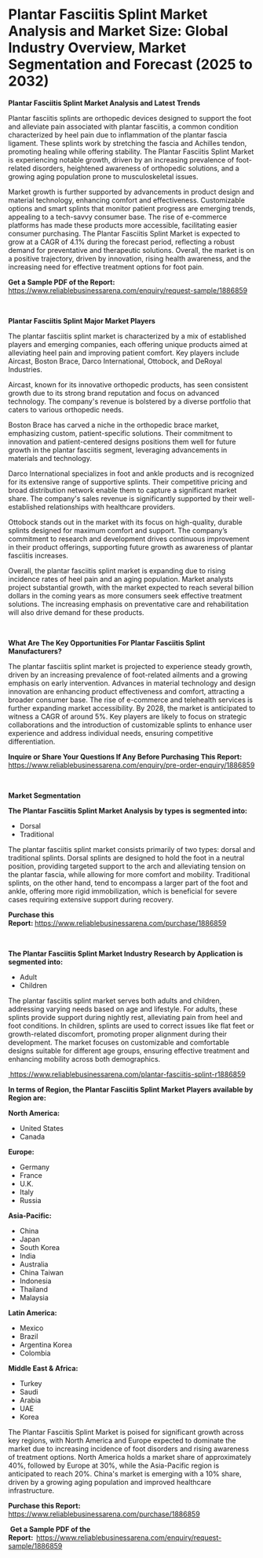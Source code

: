 <p><h1>Plantar Fasciitis Splint Market Analysis and Market Size: Global Industry Overview, Market Segmentation and Forecast (2025 to 2032)</h1></p><p><strong>Plantar Fasciitis Splint Market Analysis and Latest Trends</strong></p>
<p><p>Plantar fasciitis splints are orthopedic devices designed to support the foot and alleviate pain associated with plantar fasciitis, a common condition characterized by heel pain due to inflammation of the plantar fascia ligament. These splints work by stretching the fascia and Achilles tendon, promoting healing while offering stability. The Plantar Fasciitis Splint Market is experiencing notable growth, driven by an increasing prevalence of foot-related disorders, heightened awareness of orthopedic solutions, and a growing aging population prone to musculoskeletal issues.</p><p>Market growth is further supported by advancements in product design and material technology, enhancing comfort and effectiveness. Customizable options and smart splints that monitor patient progress are emerging trends, appealing to a tech-savvy consumer base. The rise of e-commerce platforms has made these products more accessible, facilitating easier consumer purchasing. The Plantar Fasciitis Splint Market is expected to grow at a CAGR of 4.1% during the forecast period, reflecting a robust demand for preventative and therapeutic solutions. Overall, the market is on a positive trajectory, driven by innovation, rising health awareness, and the increasing need for effective treatment options for foot pain.</p></p>
<p><strong>Get a Sample PDF of the Report:&nbsp;</strong> <a href="https://www.reliablebusinessarena.com/enquiry/request-sample/1886859?utm_campaign=2959&utm_medium=2&utm_source=Github&utm_content=ia&utm_term=13042025&utm_id=plantar-fasciitis-splint">https://www.reliablebusinessarena.com/enquiry/request-sample/1886859</a></p>
<p>&nbsp;</p>
<p><strong>Plantar Fasciitis Splint Major Market Players</strong></p>
<p><p>The plantar fasciitis splint market is characterized by a mix of established players and emerging companies, each offering unique products aimed at alleviating heel pain and improving patient comfort. Key players include Aircast, Boston Brace, Darco International, Ottobock, and DeRoyal Industries.</p><p>Aircast, known for its innovative orthopedic products, has seen consistent growth due to its strong brand reputation and focus on advanced technology. The company's revenue is bolstered by a diverse portfolio that caters to various orthopedic needs.</p><p>Boston Brace has carved a niche in the orthopedic brace market, emphasizing custom, patient-specific solutions. Their commitment to innovation and patient-centered designs positions them well for future growth in the plantar fasciitis segment, leveraging advancements in materials and technology.</p><p>Darco International specializes in foot and ankle products and is recognized for its extensive range of supportive splints. Their competitive pricing and broad distribution network enable them to capture a significant market share. The company's sales revenue is significantly supported by their well-established relationships with healthcare providers.</p><p>Ottobock stands out in the market with its focus on high-quality, durable splints designed for maximum comfort and support. The company’s commitment to research and development drives continuous improvement in their product offerings, supporting future growth as awareness of plantar fasciitis increases.</p><p>Overall, the plantar fasciitis splint market is expanding due to rising incidence rates of heel pain and an aging population. Market analysts project substantial growth, with the market expected to reach several billion dollars in the coming years as more consumers seek effective treatment solutions. The increasing emphasis on preventative care and rehabilitation will also drive demand for these products.</p></p>
<p>&nbsp;</p>
<p><strong>What Are The Key Opportunities For Plantar Fasciitis Splint Manufacturers?</strong></p>
<p><p>The plantar fasciitis splint market is projected to experience steady growth, driven by an increasing prevalence of foot-related ailments and a growing emphasis on early intervention. Advances in material technology and design innovation are enhancing product effectiveness and comfort, attracting a broader consumer base. The rise of e-commerce and telehealth services is further expanding market accessibility. By 2028, the market is anticipated to witness a CAGR of around 5%. Key players are likely to focus on strategic collaborations and the introduction of customizable splints to enhance user experience and address individual needs, ensuring competitive differentiation.</p></p>
<p><strong>Inquire or Share Your Questions If Any Before Purchasing This Report:</strong> <a href="https://www.reliablebusinessarena.com/enquiry/pre-order-enquiry/1886859?utm_campaign=2959&utm_medium=2&utm_source=Github&utm_content=ia&utm_term=13042025&utm_id=plantar-fasciitis-splint">https://www.reliablebusinessarena.com/enquiry/pre-order-enquiry/1886859</a></p>
<p>&nbsp;</p>
<p><strong>Market Segmentation</strong></p>
<p><strong>The Plantar Fasciitis Splint Market Analysis by types is segmented into:</strong></p>
<p><ul><li>Dorsal</li><li>Traditional</li></ul></p>
<p><p>The plantar fasciitis splint market consists primarily of two types: dorsal and traditional splints. Dorsal splints are designed to hold the foot in a neutral position, providing targeted support to the arch and alleviating tension on the plantar fascia, while allowing for more comfort and mobility. Traditional splints, on the other hand, tend to encompass a larger part of the foot and ankle, offering more rigid immobilization, which is beneficial for severe cases requiring extensive support during recovery.</p></p>
<p><strong>Purchase this Report:&nbsp;</strong><a href="https://www.reliablebusinessarena.com/purchase/1886859?utm_campaign=2959&utm_medium=2&utm_source=Github&utm_content=ia&utm_term=13042025&utm_id=plantar-fasciitis-splint">https://www.reliablebusinessarena.com/purchase/1886859</a></p>
<p>&nbsp;</p>
<p><strong>The Plantar Fasciitis Splint Market Industry Research by Application is segmented into:</strong></p>
<p><ul><li>Adult</li><li>Children</li></ul></p>
<p><p>The plantar fasciitis splint market serves both adults and children, addressing varying needs based on age and lifestyle. For adults, these splints provide support during nightly rest, alleviating pain from heel and foot conditions. In children, splints are used to correct issues like flat feet or growth-related discomfort, promoting proper alignment during their development. The market focuses on customizable and comfortable designs suitable for different age groups, ensuring effective treatment and enhancing mobility across both demographics.</p></p>
<p><a href="https://www.reliablebusinessarena.com/plantar-fasciitis-splint-r1886859?utm_campaign=2959&utm_medium=2&utm_source=Github&utm_content=ia&utm_term=13042025&utm_id=plantar-fasciitis-splint">&nbsp;https://www.reliablebusinessarena.com/plantar-fasciitis-splint-r1886859</a></p>
<p><strong>In terms of Region, the Plantar Fasciitis Splint Market Players available by Region are:</strong></p>
<p>
    <p> <strong> North America: </strong>
        <ul>
            <li>United States</li>
            <li>Canada</li>
        </ul>
        </p> 
    <p> <strong> Europe: </strong>
        <ul>
            <li>Germany</li>
            <li>France</li>
            <li>U.K.</li>
            <li>Italy</li>
            <li>Russia</li>
        </ul>
        </p> 
    <p> <strong> Asia-Pacific: </strong>
        <ul>
            <li>China</li>
            <li>Japan</li>
            <li>South Korea</li>
            <li>India</li>
            <li>Australia</li>
            <li>China Taiwan</li>
            <li>Indonesia</li>
            <li>Thailand</li>
            <li>Malaysia</li>
        </ul>
        </p> 
    <p> <strong> Latin America: </strong>
        <ul>
            <li>Mexico</li>
            <li>Brazil</li>
            <li>Argentina Korea</li>
            <li>Colombia</li>
        </ul>
        </p> 
    <p> <strong> Middle East & Africa: </strong>
        <ul>
            <li>Turkey</li>
            <li>Saudi</li>
            <li>Arabia</li>
            <li>UAE</li>
            <li>Korea</li>
        </ul>
    </p>
    </p>
<p><p>The Plantar Fasciitis Splint Market is poised for significant growth across key regions, with North America and Europe expected to dominate the market due to increasing incidence of foot disorders and rising awareness of treatment options. North America holds a market share of approximately 40%, followed by Europe at 30%, while the Asia-Pacific region is anticipated to reach 20%. China's market is emerging with a 10% share, driven by a growing aging population and improved healthcare infrastructure.</p></p>
<p><strong>Purchase this Report: </strong><a href="https://www.reliablebusinessarena.com/purchase/1886859?utm_campaign=2959&utm_medium=2&utm_source=Github&utm_content=ia&utm_term=13042025&utm_id=plantar-fasciitis-splint">https://www.reliablebusinessarena.com/purchase/1886859</a></p>
<p>&nbsp;<strong>Get a Sample PDF of the Report:&nbsp;&nbsp;</strong><a href="https://www.reliablebusinessarena.com/enquiry/request-sample/1886859?utm_campaign=2959&utm_medium=2&utm_source=Github&utm_content=ia&utm_term=13042025&utm_id=plantar-fasciitis-splint">https://www.reliablebusinessarena.com/enquiry/request-sample/1886859</a></p>
<p><strong></strong></p>
<p><p></p><p></p><p></p></p>